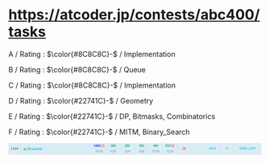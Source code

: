 # https://atcoder.jp/contests/abc400/tasks

A / Rating : $\color{#8C8C8C}-$ / Implementation

B / Rating : $\color{#8C8C8C}-$ / Queue

C / Rating : $\color{#8C8C8C}-$ / Implementation

D / Rating : $\color{#22741C}-$ / Geometry

E / Rating : $\color{#22741C}-$ / DP, Bitmasks, Combinatorics

F / Rating : $\color{#22741C}-$ / MITM, Binary_Search

![My Image](https://github.com/kss418/Atcoder/blob/main/ABC/Images/Standings/402.png)

